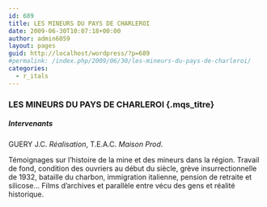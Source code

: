 ```yaml
---
id: 689
title: LES MINEURS DU PAYS DE CHARLEROI
date: 2009-06-30T10:07:18+00:00
author: admin6059
layout: pages
guid: http://localhost/wordpress/?p=689
#permalink: /index.php/2009/06/30/les-mineurs-du-pays-de-charleroi/
categories:
  - r_itals
---
```

### LES MINEURS DU PAYS DE CHARLEROI {.mqs_titre}

<p class="mqs_techniques">
  <div id="div_disp">
  </div>
  
  <h5 class="mqs_per_head">
    Intervenants
  </h5>
  
  <p class="mqs_per">
    GUERY J.C. <em>Réalisation</em>, T.E.A.C. <em>Maison Prod</em>.
  </p>
  
  <p class="mqs_not">
    Témoignages sur l&#8217;histoire de la mine et des mineurs dans la région. Travail de fond, condition des ouvriers au début du siècle, grève insurrectionnelle de 1932, bataille du charbon, immigration italienne, pension de retraite et silicose&#8230; Films d&#8217;archives et parallèle entre vécu des gens et réalité historique.
  </p>